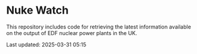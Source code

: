 # Nuke Watch

This repository includes code for retrieving the latest information available on the output of EDF nuclear power plants in the UK.

Last updated: 2025-03-31 05:15